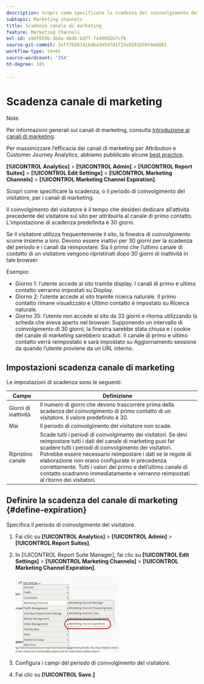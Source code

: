 ```yaml
---
description: Scopri come specificare la scadenza del coinvolgimento dei visitatori nei canali di marketing.
subtopic: Marketing channels
title: Scadenza canale di marketing
feature: Marketing Channels
exl-id: a9df659b-3b6a-4bdb-bd77-f4490d2b7c79
source-git-commit: 2eff7656741bdba3d5d7d1f33e9261b59f8e6083
workflow-type: tm+mt
source-wordcount: '354'
ht-degree: 10%

---
```


# Scadenza canale di marketing

>[!NOTE]
>
> Per informazioni generali sui canali di marketing, consulta [Introduzione ai canali di marketing](/help/components/c-marketing-channels/c-getting-started-mchannel.md).
>
> Per massimizzare l’efficacia dei canali di marketing per Attribution e Customer Journey Analytics, abbiamo pubblicato alcune [best practice](/help/components/c-marketing-channels/mchannel-best-practices.md).

**[!UICONTROL Analytics]** > **[!UICONTROL Admin]** > **[!UICONTROL Report Suites]** > **[!UICONTROL Edit Settings]** > **[!UICONTROL Marketing Channels]** > **[!UICONTROL Marketing Channel Expiration]**.

Scopri come specificare la scadenza, o il periodo di coinvolgimento del visitatore, per i canali di marketing.

Il coinvolgimento del visitatore è il tempo che desideri dedicare all’attività precedente del visitatore sul sito per attribuirla al canale di primo contatto. L’impostazione di scadenza predefinita è 30 giorni.

Se il visitatore utilizza frequentemente il sito, la finestra di coinvolgimento scorre insieme a loro. Devono essere inattivi per 30 giorni per la scadenza del periodo e i canali da reimpostare. Sia il primo che l’ultimo canale di contatto di un visitatore vengono ripristinati dopo 30 giorni di inattività in tale browser.

Esempio:

* Giorno 1: l’utente accede al sito tramite display. I canali di primo e ultimo contatto verranno impostati su Display.
* Giorno 2: l’utente accede al sito tramite ricerca naturale. Il primo contatto rimane visualizzato e Ultimo contatto è impostato su Ricerca naturale.
* Giorno 35: l’utente non accede al sito da 33 giorni e ritorna utilizzando la scheda che aveva aperto nel browser. Supponendo un intervallo di coinvolgimento di 30 giorni, la finestra sarebbe stata chiusa e i cookie del canale di marketing sarebbero scaduti. Il canale di primo e ultimo contatto verrà reimpostato e sarà impostato su Aggiornamento sessione da quando l’utente proviene da un URL interno.

## Impostazioni scadenza canale di marketing

Le impostazioni di scadenza sono le seguenti:

| Campo | Definizione |
|--- |--- |
| Giorni di inattività | Il numero di giorni che devono trascorrere prima della scadenza del coinvolgimento di primo contatto di un visitatore. Il valore predefinito è 30. |
| Mai | Il periodo di coinvolgimento del visitatore non scade. |
| Ripristino canale | Scade tutti i periodi di coinvolgimento dei visitatori.  Se devi reimpostare tutti i dati del canale di marketing puoi far scadere tutti i periodi di coinvolgimento dei visitatori. Potrebbe essere necessario reimpostare i dati se le regole di elaborazione non erano configurate in precedenza correttamente. Tutti i valori del primo e dell’ultimo canale di contatto scadranno immediatamente e verranno reimpostati al ritorno dei visitatori. |

## Definire la scadenza del canale di marketing {#define-expiration}

Specifica il periodo di coinvolgimento del visitatore.

1. Fai clic su **[!UICONTROL Analytics]** > **[!UICONTROL Admin]** > **[!UICONTROL Report Suites]**.
2. In [!UICONTROL Report Suite Manager], fai clic su **[!UICONTROL Edit Settings]** > **[!UICONTROL Marketing Channels]** > **[!UICONTROL Marketing Channel Expiration]**.

   ![](assets/mchannel_expiration.png)

3. Configura i campi del periodo di coinvolgimento del visitatore.
4. Fai clic su **[!UICONTROL Save.]**
